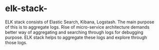 # elk-stack-
ELK stack consists of Elastic Search, Kibana, Logstash. The main purpose of this is to aggregate logs. Rise of micro-service architecture demands better way of aggregating and searching through logs for debugging purpose. ELK stack helps to aggregate these logs and explore through those logs. 
